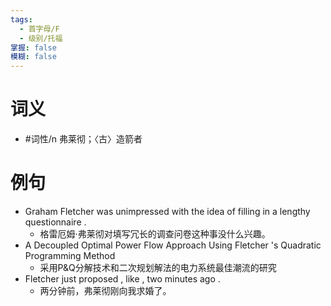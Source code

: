 ```yaml
---
tags:
  - 首字母/F
  - 级别/托福
掌握: false
模糊: false
---
```

# 词义
- #词性/n  弗莱彻；〈古〉造箭者
# 例句
- Graham Fletcher was unimpressed with the idea of filling in a lengthy questionnaire .
	- 格雷厄姆·弗莱彻对填写冗长的调查问卷这种事没什么兴趣。
- A Decoupled Optimal Power Flow Approach Using Fletcher 's Quadratic Programming Method
	- 采用P&Q分解技术和二次规划解法的电力系统最佳潮流的研究
- Fletcher just proposed , like , two minutes ago .
	- 两分钟前，弗莱彻刚向我求婚了。
